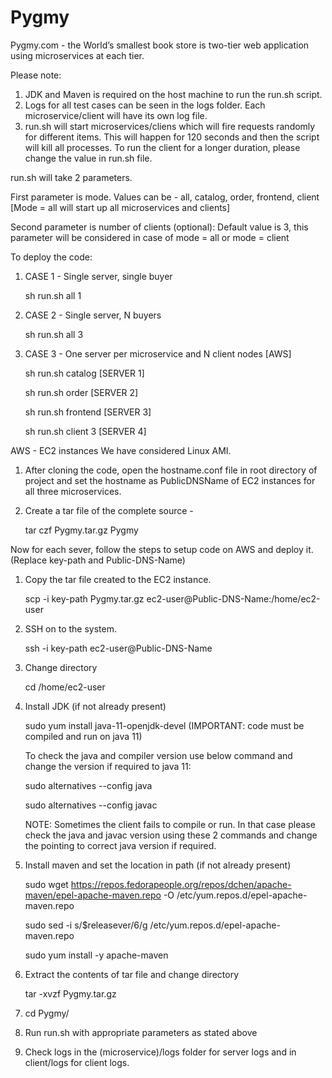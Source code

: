 # Pygmy

Pygmy.com - the World’s smallest book store is two-tier web application using microservices at each tier.

Please note:
1. JDK and Maven is required on the host machine to run the run.sh script.
2. Logs for all test cases can be seen in the logs folder. Each microservice/client will have its own log file.
3. run.sh will start  microservices/cliens which will fire requests randomly for different items. This will happen for 120 seconds and then the script will kill all processes. To run the client for a longer duration, please change the value in run.sh file.

run.sh will take 2 parameters.

First parameter is mode. Values can be - all, catalog, order, frontend, client [Mode = all will start up all microservices and clients]

Second parameter is number of clients (optional): Default value is 3, this parameter will be considered in case of mode = all or mode = client


To deploy the code: 

1. CASE 1 - Single server, single buyer
    
    sh run.sh all 1

2. CASE 2 - Single server, N buyers

    sh run.sh all 3

3. CASE 3 - One server per microservice and N client nodes [AWS]
    
    sh run.sh catalog [SERVER 1]
   
    sh run.sh order [SERVER 2]
   
    sh run.sh frontend [SERVER 3]
   
    sh run.sh client 3 [SERVER 4]


AWS - EC2 instances
We have considered Linux AMI.

1. After cloning the code, open the hostname.conf file in root directory of project and set the hostname as PublicDNSName of EC2 instances for all three microservices.
2. Create a tar file of the complete source - 
   
    tar czf Pygmy.tar.gz Pygmy

Now for each sever, follow the steps to setup code on AWS and deploy it. (Replace key-path and Public-DNS-Name)

1. Copy the tar file created to the EC2 instance.

    scp -i key-path Pygmy.tar.gz ec2-user@Public-DNS-Name:/home/ec2-user

2. SSH on to the system.

    ssh -i key-path ec2-user@Public-DNS-Name

3. Change directory

    cd /home/ec2-user

4. Install JDK (if not already present)

    sudo yum install java-11-openjdk-devel (IMPORTANT: code must be compiled and run on java 11)

    To check the java and compiler version use below command and change the version if required to java 11:

    sudo alternatives --config java

    sudo alternatives --config javac
    
    NOTE: Sometimes the client fails to compile or run. In that case please check the java and javac version using these 2 commands and change the pointing to correct java version if required.

5. Install maven and set the location in path (if not already present)

    sudo wget https://repos.fedorapeople.org/repos/dchen/apache-maven/epel-apache-maven.repo -O /etc/yum.repos.d/epel-apache-maven.repo

    sudo sed -i s/\$releasever/6/g /etc/yum.repos.d/epel-apache-maven.repo

    sudo yum install -y apache-maven

6. Extract the contents of tar file and change directory

    tar -xvzf Pygmy.tar.gz

7. cd Pygmy/

8. Run run.sh with appropriate parameters as stated above

9. Check logs in the (microservice)/logs folder for server logs and in client/logs for client logs.